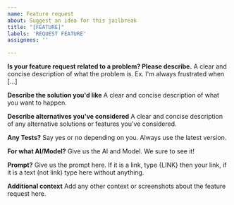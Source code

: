 ```yaml
---
name: Feature request
about: Suggest an idea for this jailbreak
title: "[FEATURE]"
labels: 'REQUEST FEATURE'
assignees: ''

---
```


**Is your feature request related to a problem? Please describe.**
A clear and concise description of what the problem is. Ex. I'm always frustrated when [...]

**Describe the solution you'd like**
A clear and concise description of what you want to happen.

**Describe alternatives you've considered**
A clear and concise description of any alternative solutions or features you've considered.

**Any Tests?**
Say yes or no depending on you. Always use the latest version.

**For what AI/Model?**
Give us the AI and Model. We sure to see it!

**Prompt?**
Give us the prompt here. If it is a link, type {LINK} then your link, if it is a text (not link) type here without anything.

**Additional context**
Add any other context or screenshots about the feature request here.
